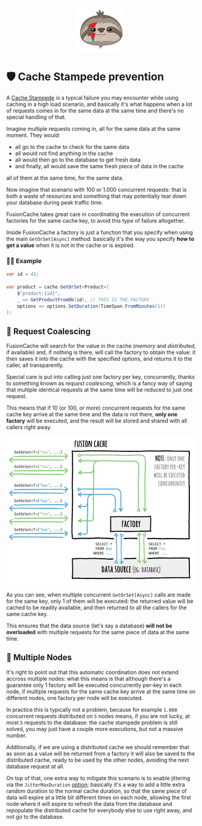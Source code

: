 <div align="center">

![FusionCache logo](logo-128x128.png)

</div>

# 🛡️ Cache Stampede prevention

A [Cache Stampede](https://en.wikipedia.org/wiki/Cache_stampede) is a typical failure you may encounter while using caching in a high load scenario, and basically it's what happens when a lot of requests comes in for the same data at the same time and there's no special handling of that.

Imagine multiple requests coming in, all for the same data at the same moment. They would:

- all go to the cache to check for the same data
- all would not find anything in the cache
- all would then go to the database to get fresh data
- and finally, all would save the same fresh piece of data in the cache

all of them at the same time, for the same data.

Now imagine that scenario with 100 or 1.000 concurrent requests: that is both a waste of resources and something that may potentially tear down your database during peak traffic time.

FusionCache takes great care in coordinating the execution of concurrent factories for the same cache key, to avoid this type of failure altogether.

Inside FusionCache a factory is just a function that you specify when using the main `GetOrSet[Async]` method: basically it's the way you specify **how to get a value** when it is not in the cache or is expired.

### 👩‍💻 Example

```csharp
var id = 42;

var product = cache.GetOrSet<Product>(
    $"product:{id}",
    _ => GetProductFromDb(id), // THIS IS THE FACTORY
    options => options.SetDuration(TimeSpan.FromMinutes(1))
);
```

## 🔢 Request Coalescing

FusionCache will search for the value in the cache (*memory* and *distributed*, if available) and, if nothing is there, will call the factory to obtain the value: it then saves it into the cache with the specified options, and returns it to the caller, all transparently.

Special care is put into calling just one factory per key, concurrently, thanks to something known as *request coalescing*, which is a fancy way of saying that multiple identical requests at the same time will be reduced to just one request.

This means that if 10 (or 100, or more) concurrent requests for the same cache key arrive at the same time and the data is not there, **only one factory** will be executed, and the result will be stored and shared with all callers right away.

![Factory Call Optimization](images/factory-optimization.png)

As you can see, when multiple concurrent `GetOrSet[Async]` calls are made for the same key, only 1 of them will be executed: the returned value will be cached to be readily available, and then returned to all the callers for the same cache key.

This ensures that the data source (let's say a database) **will not be overloaded** with multiple requests for the same piece of data at the same time.


## 🔀 Multiple Nodes

It's right to point out that this automatic coordination does not extend accross multiple nodes: what this means is that although there's a guarantee only 1 factory will be executed concurrently per-key in each node, if multiple requests for the same cache key arrive at the same time on different nodes, one factory per node will be executed.

In practice this is typically not a problem, because for example `1.000` concurrent requests distributed on `5` nodes means, if you are not lucky, at most `5` requests to the database: the cache stampede problem is still solved, you may just have a couple more executions, but not a massive number.

Additionally, if we are using a distributed cache we should remember that as soon as a value will be returned from a factory it will also be saved to the distributed cache, ready to be used by the other nodes, avoiding the next database request at all.

On top of that, one extra way to mitigate this scenario is to enable jittering via the `JitterMaxDuration` [option](Options.md): basically it's a way to add a little extra random duration to the normal cache duration, so that the same piece of data will expire at a little bit different times on each node, allowing the first node where it will expire to refresh the data from the database and repopulate the distributed cache for everybody else to use right away, and not go to the database.

